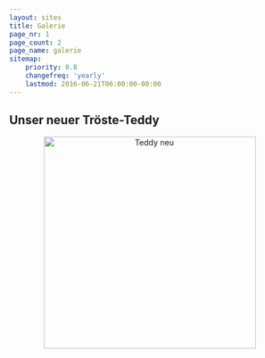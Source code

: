 ```yaml
---
layout: sites
title: Galerie
page_nr: 1
page_count: 2
page_name: galerie
sitemap:
    priority: 0.8
    changefreq: 'yearly'
    lastmod: 2016-06-21T06:00:00-00:00
---
```


## Unser neuer Tröste-Teddy
<p style="text-align: center">
  <img alt="Teddy neu" height="380px" src="{{ site.baseurl }}/assets/TeddyNeu.png" />
</p>
